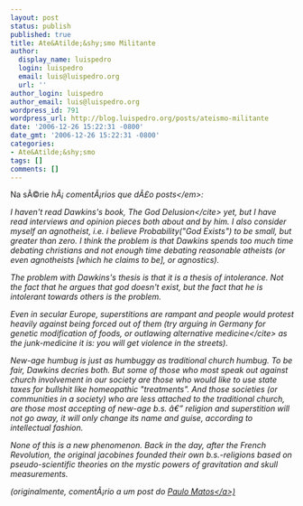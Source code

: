 ```yaml
---
layout: post
status: publish
published: true
title: Ate&Atilde;&shy;smo Militante
author:
  display_name: luispedro
  login: luispedro
  email: luis@luispedro.org
  url: ''
author_login: luispedro
author_email: luis@luispedro.org
wordpress_id: 791
wordpress_url: http://blog.luispedro.org/posts/ateismo-militante
date: '2006-12-26 15:22:31 -0800'
date_gmt: '2006-12-26 15:22:31 -0800'
categories:
- Ate&Atilde;&shy;smo
tags: []
comments: []
---
```

<p>Na s&Atilde;&copy;rie <em>h&Atilde;&iexcl; coment&Atilde;&iexcl;rios que d&Atilde;&pound;o posts<&#47;em>:</p>
<p>I haven't read Dawkins's book, <cite>The God Delusion<&#47;cite> yet, but I have read interviews and opinion pieces both about and by him. I also consider myself an agnotheist, i.e. i believe Probability("God Exists") to be small, but greater than zero. I think the problem is that Dawkins spends too much time debating christians and not enough time debating reasonable atheists (or even agnotheists [which he claims to be], or agnostics).</p>
<p>The problem with Dawkins's thesis is that it is a thesis of intolerance. Not the fact that he argues that god doesn't exist, but the fact that he is intolerant towards others is the problem.</p>
<p>Even in secular Europe, superstitions are rampant and people would protest heavily against being forced out of them (try arguing in Germany for genetic modification of foods, or outlawing <cite>alternative medicine<&#47;cite> as the junk-medicine it is: you will get violence in the streets).</p>
<p>New-age humbug is just as humbuggy as traditional church humbug. To be fair, Dawkins decries both. But some of those who most speak out against church involvement in our society are those who would like to use state taxes for bullshit like homeopathic "treatments". And those societies (or communities in a society) who are less attached to the traditional church, are those most accepting of new-age b.s. &acirc;&euro;&rdquo; religion and superstition will not go away, it will only change its name and guise, according to intellectual fashion.</p>
<p>None of this is a new phenomenon. Back in the day, after the French Revolution, the original jacobines founded their own b.s.-religions based on pseudo-scientific theories on the mystic powers of gravitation and skull measurements.</p>
<p>(originalmente, coment&Atilde;&iexcl;rio a um post do <a href="http:&#47;&#47;sat.inesc-id.pt&#47;~pocm&#47;minority&#47;index.php&#47;2006&#47;11&#47;15&#47;alister-mcgrath-and-his-lecture-on-dawkins-god&#47;">Paulo Matos<&#47;a>)</p>
